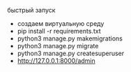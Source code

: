 быстрый запуск
+ создаем виртуальную среду
+ pip install -r requirements.txt
+ python3 manage.py makemigrations
+ python3 manage.py migrate
+ python3 manage.py createsuperuser
+ http://127.0.0.1:8000/admin
